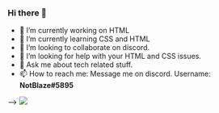 ### Hi there 👋



- 🔭 I’m currently working on HTML
- 🌱 I’m currently learning CSS and HTML
- 👯 I’m looking to collaborate on discord.
- 🤔 I’m looking for help with your HTML and CSS issues.
- 💬 Ask me about tech related stuff.
- 📫 How to reach me: Message me on discord. Username: **NotBlaze#5895**


-->
<img src="[![NotBlazee's github stats](https://github-readme-stats.vercel.app/api?username=NotBlazee)](https://github.com/NotBlazee/github-readme-stats)">

